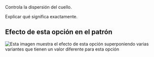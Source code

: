 Controla la dispersión del cuello.

<Fixme> Explicar qué significa exactamente. </Fixme>

## Efecto de esta opción en el patrón

![Esta imagen muestra el efecto de esta opción superponiendo varias variantes que tienen un valor diferente para esta opción](carlita\_collarspread\_sample.svg "Efecto de esta opción en el patrón")
